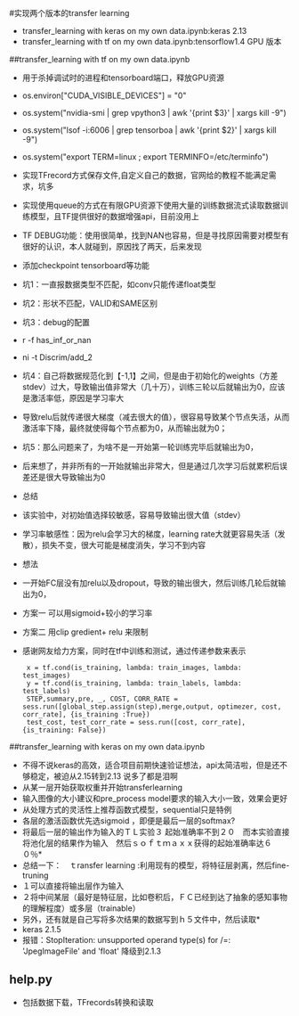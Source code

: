 #实现两个版本的transfer learning 

* transfer_learning with keras on my own data.ipynb:keras 2.13
* transfer_learning with tf on my own data.ipynb:tensorflow1.4 GPU 版本


##transfer_learning with tf on my own data.ipynb
* 用于杀掉调试时的进程和tensorboard端口，释放GPU资源
* os.environ["CUDA_VISIBLE_DEVICES"] = "0"
* os.system("nvidia-smi | grep vpython3 | awk '{print $3}' | xargs kill -9")
* os.system("lsof -i:6006 | grep tensorboa | awk '{print $2}' | xargs kill -9")
* os.system("export TERM=linux ; export TERMINFO=/etc/terminfo")
* 实现TFrecord方式保存文件,自定义自己的数据，官网给的教程不能满足需求，坑多
* 实现使用queue的方式在有限GPU资源下使用大量的训练数据流式读取数据训练模型，且TF提供很好的数据增强api，目前没用上
* TF DEBUG功能：使用很简单，找到NAN也容易，但是寻找原因需要对模型有很好的认识，本人就碰到，原因找了两天，后来发现
* 添加checkpoint tensorboard等功能

*  坑1：一直报数据类型不匹配，如conv只能传递float类型
*  坑2：形状不匹配，VALID和SAME区别
*  坑3：debug的配置
*  r -f has_inf_or_nan
*  ni -t Discrim/add_2
*  坑4：自己将数据规范化到【-1,1】之间，但是由于初始化的weights（方差stdev）过大，导致输出值非常大（几十万），训练三轮以后就输出为0，应该是激活率低，原因是学习率大
*  导致relu后就传递很大梯度（减去很大的值），很容易导致某个节点失活，从而激活率下降，最终就使得每个节点都为0，从而输出就为0；
*  坑5：那么问题来了，为啥不是一开始第一轮训练完毕后就输出为0，
*  后来想了，并非所有的一开始就输出非常大，但是通过几次学习后就累积后误差还是很大导致输出为0

*  总结
*  该实验中，对初始值选择较敏感，容易导致输出很大值（stdev）
*  学习率敏感性：因为relu会学习大的梯度，learning rate大就更容易失活（发散），损失不变，很大可能是梯度消失，学习不到内容

*  想法
*  一开始FC层没有加relu以及dropout，导致的输出很大，然后训练几轮后就输出为0，
*  方案一 可以用sigmoid+较小的学习率
*  方案二 用clip gredient+ relu 来限制
*  感谢网友给力方案，同时在tf中训练和测试，通过传递参数来表示

        x = tf.cond(is_training, lambda: train_images, lambda: test_images)
        y = tf.cond(is_training, lambda: train_labels, lambda: test_labels)
        STEP,summary,pre, _, COST, CORR_RATE = sess.run([global_step.assign(step),merge,output, optimezer, cost, corr_rate], {is_training :True})
        test_cost, test_corr_rate = sess.run([cost, corr_rate], {is_training: False})

##transfer_learning with keras on my own data.ipynb
* 不得不说keras的高效，适合项目前期快速验证想法，api太简洁啦，但是还不够稳定，被迫从2.15转到2.13 说多了都是泪啊
* 从某一层开始获取权重并开始transferlearning
* 输入图像的大小建议和pre_process model要求的输入大小一致，效果会更好
* 从处理方式的灵活性上推荐函数式模型，sequential只是特例
* 各层的激活函数优先选sigmoid ，即便是最后一层的softmax?
* 将最后一层的输出作为输入的ＴＬ实验３ 起始准确率不到２０　而本实验直接将池化层的结果作为输入　然后ｓｏｆｔｍａｘｘ获得的起始准确率达６０％*
* 总结一下：　ｔransfer learning :利用现有的模型，将特征层剥离，然后fine-truning
* １可以直接将输出层作为输入
* ２将中间某层（最好是特征层，比如卷积后，ＦＣ已经到达了抽象的感知事物的理解程度）或多层（trainable）
* 另外，还有就是自己写将多次结果的数据写到ｈ５文件中，然后读取*
* keras 2.1.5
* 报错：StopIteration: unsupported operand type(s) for /=: 'JpegImageFile' and 'float'  降级到2.1.3

## help.py
* 包括数据下载，TFrecords转换和读取

